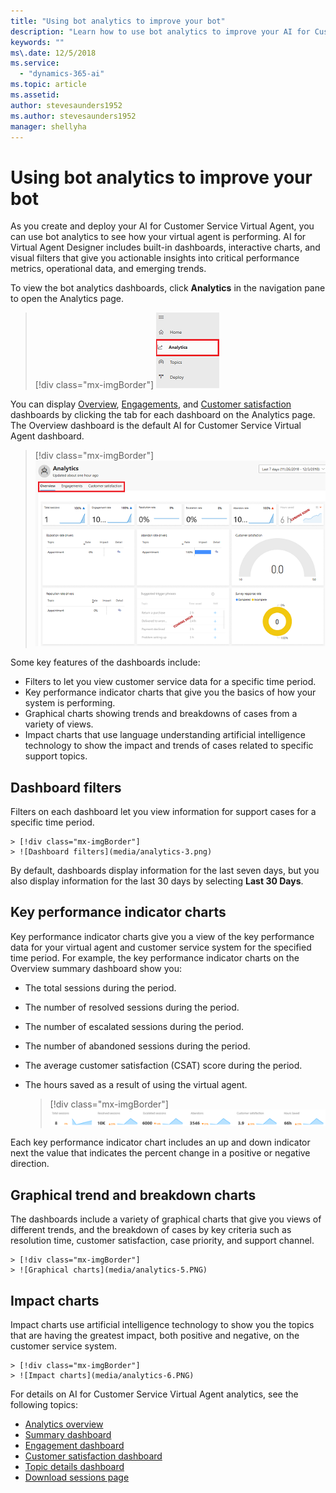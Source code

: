 ```yaml
---
title: "Using bot analytics to improve your bot"
description: "Learn how to use bot analytics to improve your AI for Customer Service Virtual Agent bot."
keywords: ""
ms\.date: 12/5/2018
ms.service:
  - "dynamics-365-ai"
ms.topic: article
ms.assetid: 
author: stevesaunders1952
ms.author: stevesaunders1952
manager: shellyha
---
```


# Using bot analytics to improve your bot

As you create and deploy your AI for Customer Service Virtual Agent, you can use bot analytics to see how your virtual agent is performing. AI for Virtual Agent Designer includes built-in dashboards, interactive charts, and visual filters that give you actionable insights into critical performance metrics, operational data, and emerging trends.

To view the bot analytics dashboards, click **Analytics** in the navigation pane to open the Analytics page.

   > [!div class="mx-imgBorder"]
   > ![Open Analytics page](media/analytics-1.png)

You can display [Overview](dashboard-overview.md), [Engagements](dashboard-engagement.md), and [Customer satisfaction](dashboard-csat.md) dashboards by clicking the tab for each dashboard on the Analytics page. The Overview dashboard is the default AI for Customer Service Virtual Agent dashboard.

   > [!div class="mx-imgBorder"]
   > ![Dashboard tabs](media/analytics-2.png)

Some key features of the dashboards include:

* Filters to let you view customer service data for a specific time period.
* Key performance indicator charts that give you the basics of how your system is performing.
* Graphical charts showing trends and breakdowns of cases from a variety of views.
* Impact charts that use language understanding artificial intelligence technology to show the impact and trends of cases related to specific support topics.

## Dashboard filters

Filters on each dashboard let you view information for support cases for a specific time period.

    > [!div class="mx-imgBorder"]
    > ![Dashboard filters](media/analytics-3.png)

By default, dashboards display information for the last seven days, but you also display information for the last 30 days by selecting **Last 30 Days**.

## Key performance indicator charts

Key performance indicator charts give you a view of the key performance data for your virtual agent and customer service system for the specified time period. For example, the key performance indicator charts on the Overview summary dashboard show you:

* The total sessions during the period.
* The number of resolved sessions during the period.
* The number of escalated sessions during the period.
* The number of abandoned sessions during the period.
* The average customer satisfaction (CSAT) score during the period.
* The hours saved as a result of using the virtual agent.

    > [!div class="mx-imgBorder"]
    > ![KPI summary charts](media/analytics-4.PNG)

Each key performance indicator chart includes an up and down indicator next the value that indicates the percent change in a positive or negative direction.

## Graphical trend and breakdown charts

The dashboards include a variety of graphical charts that give you views of different trends, and the breakdown of cases by key criteria such as resolution time, customer satisfaction, case priority, and support channel.

    > [!div class="mx-imgBorder"]
    > ![Graphical charts](media/analytics-5.PNG)

## Impact charts

Impact charts use artificial intelligence technology to show you the topics that are having the greatest impact, both positive and negative, on the customer service system.

    > [!div class="mx-imgBorder"]
    > ![Impact charts](media/analytics-6.PNG)

For details on AI for Customer Service Virtual Agent analytics, see the following topics:

* [Analytics overview](analytics-overview.md)
* [Summary dashboard](analytics-summary.md)
* [Engagement dashboard](analytics-engagement.md)
* [Customer satisfaction dashboard](analytics-CSAT.md)
* [Topic details dashboard](analytics-topic-details.md)
* [Download sessions page](analytics-sessions.md)